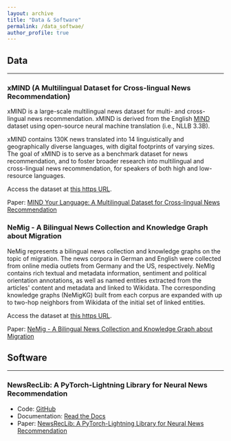 ```yaml
---
layout: archive
title: "Data & Software"
permalink: /data_softwae/
author_profile: true
---
```


## Data
--------------------------

### **xMIND (A Multilingual Dataset for Cross-lingual News Recommendation)**

  xMIND is a large-scale multilingual news dataset for multi- and cross-lingual news recommendation. xMIND is derived from the English [MIND](https://msnews.github.io/) dataset using open-source neural machine translation (i.e., NLLB 3.3B). 
  
  xMIND contains 130K news translated into 14 linguistically and geographically diverse languages, with digital footprints of varying sizes. The goal of xMIND is to serve as a benchmark dataset for news recommendation, and to foster broader research into multilingual and cross-lingual news recommendation, for speakers of both high and low-resource languages. 

  Access the dataset at [this https URL](https://github.com/andreeaiana/xMIND).
  
  Paper: [MIND Your Language: A Multilingual Dataset for Cross-lingual News Recommendation](https://arxiv.org/pdf/2403.17876v1.pdf) 


### **NeMig - A Bilingual News Collection and Knowledge Graph about Migration**

  NeMig represents a bilingual news collection and knowledge graphs on the topic of migration. The news corpora in German and English were collected from online media outlets from Germany and the US, respectively. NeMIg contains rich textual and metadata information, sentiment and political orientation annotations, as well as named entities extracted from the articles' content and metadata and linked to Wikidata. The corresponding knowledge graphs (NeMigKG) built from each corpus are expanded with up to two-hop neighbors from Wikidata of the initial set of linked entities.

  Access the dataset at [this https URL](https://zenodo.org/records/7908392).
  
  Paper: [NeMig - A Bilingual News Collection and Knowledge Graph about Migration](https://ceur-ws.org/Vol-3561/paper3.pdf)



## Software
-----------

### **NewsRecLib: A PyTorch-Lightning Library for Neural News Recommendation**
  * Code: [GitHub](https://github.com/andreeaiana/newsreclib)
  * Documentation: [Read the Docs](https://newsreclib.readthedocs.io/en/latest/)
  * Paper: [NewsRecLib: A PyTorch-Lightning Library for Neural News Recommendation](https://aclanthology.org/2023.emnlp-demo.26/)
  